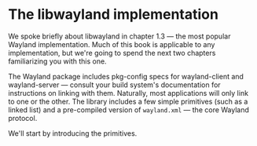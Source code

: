 # The libwayland implementation

We spoke briefly about libwayland in chapter 1.3 &mdash; the most popular 
Wayland implementation. Much of this book is applicable to any implementation,
but we're going to spend the next two chapters familiarizing you with this one.

The Wayland package includes pkg-config specs for wayland-client and
wayland-server &mdash; consult your build system's documentation for 
instructions on linking with them. Naturally, most applications will only link
to one or the other. The library includes a few simple primitives (such as a
linked list) and a pre-compiled version of `wayland.xml` &mdash; the core
Wayland protocol.

We'll start by introducing the primitives.
